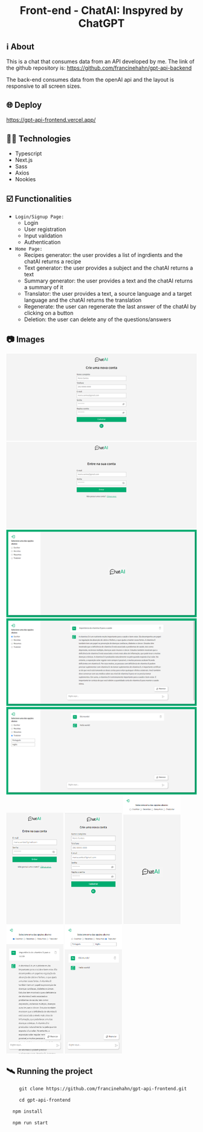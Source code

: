 <h1 align="center">Front-end - ChatAI: Inspyred by ChatGPT</h1>

## ℹ️ About
This is a chat that consumes data from an API developed by me. The link of the github repository is: https://github.com/francinehahn/gpt-api-backend

The back-end consumes data from the openAI api and the layout is responsive to all screen sizes.

## 🌐 Deploy
https://gpt-api-frontend.vercel.app/

## 👩‍💻 Technologies
- Typescript
- Next.js
- Sass
- Axios
- Nookies

## ☑️ Functionalities
- `Login/Signup Page:`
    - Login
    - User registration
    - Input validation
    - Authentication
- `Home Page:`
    - Recipes generator: the user provides a list of ingrdients and the chatAI returns a recipe
    - Text generator: the user provides a subject and the chatAI returns a text
    - Summary generator: the user provides a text and the chatAI returns a summary of it
    - Translator: the user provides a text, a source language and a target language and the chatAI returns the translation
    - Regenerate: the user can regenerate the last answer of the chatAI by clicking on a button
    - Deletion: the user can delete any of the questions/answers

## 📷 Images
![Signup-desktop](./src/assets/print-signup-desktop.png)
![Login-desktop](./src/assets/print-login-desktop.png)
![Home-desktop](./src/assets/print-home-desktop.png)
![Home2-desktop](./src/assets/print-home2-desktop.png)
![Home3-desktop](./src/assets/print-home3-desktop.png)
<br>
<img src="./src/assets/print-login-mobile.png" width="30%"/>
<img src="./src/assets/print-signup-mobile.png" width="30%"/>
<img src="./src/assets/print-home-mobile.png" width="30%"/>
<img src="./src/assets/print-home2-mobile.png" width="30%"/>
<img src="./src/assets/print-home3-mobile.png" width="30%"/>

## 🛰 Running the project
<pre>
    <code>git clone https://github.com/francinehahn/gpt-api-frontend.git</code>
</pre>

<pre>
    <code>cd gpt-api-frontend</code>
</pre>

<pre>
  <code>npm install</code>
</pre>

<pre>
  <code>npm run start</code>
</pre>
